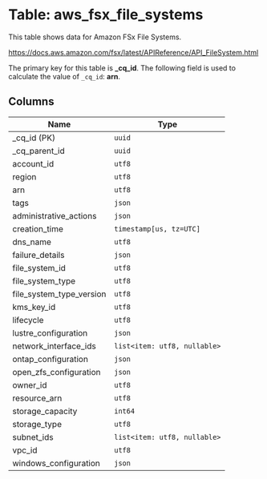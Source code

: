 # Table: aws_fsx_file_systems

This table shows data for Amazon FSx File Systems.

https://docs.aws.amazon.com/fsx/latest/APIReference/API_FileSystem.html

The primary key for this table is **_cq_id**.
The following field is used to calculate the value of `_cq_id`: **arn**.

## Columns

| Name          | Type          |
| ------------- | ------------- |
|_cq_id (PK)|`uuid`|
|_cq_parent_id|`uuid`|
|account_id|`utf8`|
|region|`utf8`|
|arn|`utf8`|
|tags|`json`|
|administrative_actions|`json`|
|creation_time|`timestamp[us, tz=UTC]`|
|dns_name|`utf8`|
|failure_details|`json`|
|file_system_id|`utf8`|
|file_system_type|`utf8`|
|file_system_type_version|`utf8`|
|kms_key_id|`utf8`|
|lifecycle|`utf8`|
|lustre_configuration|`json`|
|network_interface_ids|`list<item: utf8, nullable>`|
|ontap_configuration|`json`|
|open_zfs_configuration|`json`|
|owner_id|`utf8`|
|resource_arn|`utf8`|
|storage_capacity|`int64`|
|storage_type|`utf8`|
|subnet_ids|`list<item: utf8, nullable>`|
|vpc_id|`utf8`|
|windows_configuration|`json`|